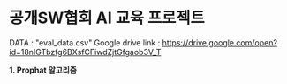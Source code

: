 # 공개SW협회 AI 교육 프로젝트

DATA : "eval_data.csv" Google drive link : https://drive.google.com/open?id=18nIGTbzfg6BXsfCFiwdZjtGfgaob3V_T

**1. Prophat 알고리즘**


